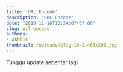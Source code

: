 ```yaml
---
title: 'URL Encode'
description: 'URL Encode'
date: "2019-11-18T10:34:07+07:00"
slug: url-encode
authors:
- akhlis
thumbnail: /uploads/blog-10-2-465x290.jpg
---
```


Tunggu update sebentar lagi